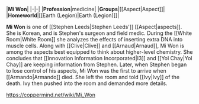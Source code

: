 |**Mi Won**|
|-|-|
|**Profession**|medicine|
|**Groups**|[[Aspect\|Aspect]]|
|**Homeworld**|[[Earth (Legion)\|Earth (Legion)]]|

**Mi Won** is one of [[Stephen Leeds\|Stephen Leeds']] [[Aspect\|aspects]].
She is Korean, and is Stephen's surgeon and field medic. During the [[White Room\|White Room]] she analyzes the effects of inserting extra DNA into muscle cells.
Along with [[Clive\|Clive]] and [[Arnaud\|Arnaud]], Mi Won is among the aspects best equipped to think about higher-level chemistry. She concludes that [[Innovation Information Incorporated\|I3]] and [[Yol Chay\|Yol Chay]] are keeping information from Stephen.
Later, when Stephen began to lose control of his aspects, Mi Won was the first to arrive when [[Armando\|Armando]] died. She left the room and told [[Ivy\|Ivy]] of the death. Ivy then pushed into the room and demanded more details.



https://coppermind.net/wiki/Mi_Won